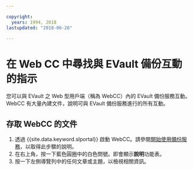 ```yaml
---

copyright:
  years: 1994, 2018
lastupdated: "2018-06-26"

---
```



# 在 Web CC 中尋找與 EVault 備份互動的指示

您可以與 EVault 之 Web 型用戶端（稱為 WebCC）內的 EVault 備份服務互動。WebCC 有大量內建文件，說明可與 EVault 備份服務進行的所有互動。

## 存取 WebCC 的文件

1. 透過 {{site.data.keyword.slportal}} 啟動 WebCC。請參閱[開始使用備份服務](/docs/infrastructure/Backup/index.html)，以取得此步驟的說明。
2. 在右上角，按一下藍色圓圈中的白色問號。即會顯示**說明**功能表。
3. 按一下左側導覽列中的任何文章或主題，以檢視相關資訊。
